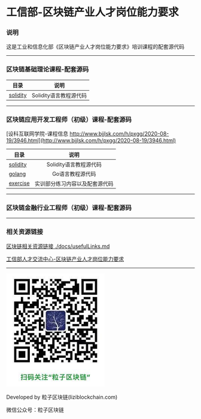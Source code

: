 # 工信部-区块链产业人才岗位能力要求

### 说明

这是工业和信息化部《区块链产业人才岗位能力要求》培训课程的配套源代码

***
### 区块链基础理论课程-配套源码

| 目录 | 说明 |
| - | :-: |
| [solidity](./basic_concept/solidity/)  |  Solidity语言教程源代码 |


***
### 区块链应用开发工程师（初级）课程-配套源码

[设科互联网学院-课程信息 http://www.bjjlsk.com/h/pxgg/2020-08-19/3946.html](http://www.bjjlsk.com/h/pxgg/2020-08-19/3946.html)

| 目录 | 说明 |
| - | :-: |
| [solidity](./appdevprim/solidity/)  |  Solidity语言教程源代码 |
| [golang](./appdevprim/golang/)  |  Go语言教程源代码 |
| [exercise](./appdevprim/exercise/)  |  实训部分练习内容以及配套源代码 |


***
### 区块链金融行业工程师（初级）课程-配套源码



***
### 相关资源链接

[区块链相关资源链接 ./docs/usefulLinks.md ](./docs/usefulLinks.md)



[工信部人才交流中心-区块链产业人才岗位能力要求](https://pj.miitec.cn/evaluate/system/BlockchainAbilityStandard)


***

![](./imgs/liziblockchain_wechat.jpg)


Developed by 粒子区块链(liziblockchain.com)

微信公众号：粒子区块链
